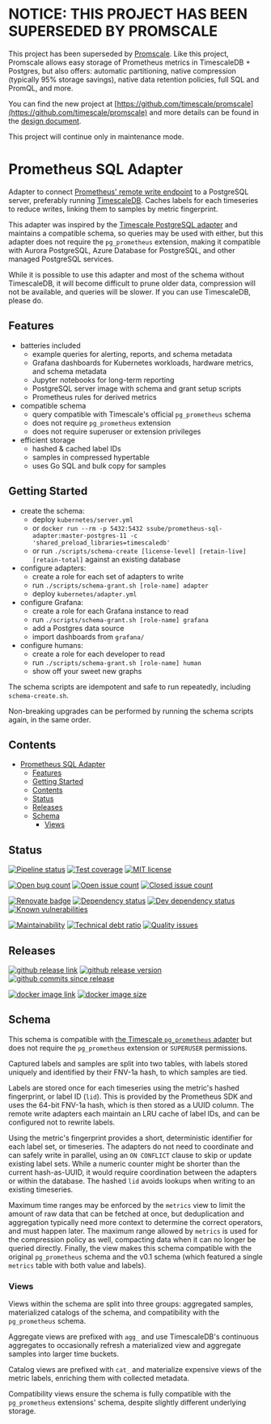 # **NOTICE: THIS PROJECT HAS BEEN SUPERSEDED BY PROMSCALE**

This project has been superseded by [Promscale](https://github.com/timescale/Promscale). 
Like this project, Promscale allows easy storage of Prometheus metrics in TimescaleDB + Postgres, 
but also offers: automatic partitioning, native compression (typically 95% storage savings), 
native data retention policies, full SQL and PromQL, and more.

You can find the new project at [https://github.com/timescale/promscale](https://github.com/timescale/promscale) 
and more details can be found in the [design document](https://tsdb.co/prom-design-doc).

This project will continue only in maintenance mode.

# Prometheus SQL Adapter

Adapter to connect [Prometheus' remote write endpoint](https://prometheus.io/docs/prometheus/latest/configuration/configuration/#remote_write)
to a PostgreSQL server, preferably running [TimescaleDB](https://www.timescale.com/). Caches labels for each timeseries to reduce
writes, linking them to samples by metric fingerprint.

This adapter was inspired by the [Timescale PostgreSQL adapter](https://github.com/timescale/prometheus-postgresql-adapter)
and maintains a compatible schema, so queries may be used with either, but this adapter does not require the
`pg_prometheus` extension, making it compatible with Aurora PostgreSQL, Azure Database for PostgreSQL, and other
managed PostgreSQL services.

While it is possible to use this adapter and most of the schema without TimescaleDB, it will become difficult to
prune older data, compression will not be available, and queries will be slower. If you can use TimescaleDB, please do.

## Features

- batteries included
  - example queries for alerting, reports, and schema metadata
  - Grafana dashboards for Kubernetes workloads, hardware metrics, and schema metadata
  - Jupyter notebooks for long-term reporting
  - PostgreSQL server image with schema and grant setup scripts
  - Prometheus rules for derived metrics
- compatible schema
  - query compatible with Timescale's official `pg_prometheus` schema
  - does not require `pg_prometheus` extension
  - does not require superuser or extension privileges
- efficient storage
  - hashed & cached label IDs
  - samples in compressed hypertable
  - uses Go SQL and bulk copy for samples

## Getting Started

- create the schema:
  - deploy `kubernetes/server.yml`
  - or `docker run --rm -p 5432:5432 ssube/prometheus-sql-adapter:master-postgres-11 -c 'shared_preload_libraries=timescaledb'`
  - or run `./scripts/schema-create [license-level] [retain-live] [retain-total]` against an existing database
- configure adapters:
  - create a role for each set of adapters to write
  - run `./scripts/schema-grant.sh [role-name] adapter`
  - deploy `kubernetes/adapter.yml`
- configure Grafana:
  - create a role for each Grafana instance to read
  - run `./scripts/schema-grant.sh [role-name] grafana`
  - add a Postgres data source
  - import dashboards from `grafana/`
- configure humans:
  - create a role for each developer to read
  - run `./scripts/schema-grant.sh [role-name] human`
  - show off your sweet new graphs

The schema scripts are idempotent and safe to run repeatedly, including `schema-create.sh`.

Non-breaking upgrades can be performed by running the schema scripts again, in the same order.

## Contents

- [Prometheus SQL Adapter](#prometheus-sql-adapter)
  - [Features](#features)
  - [Getting Started](#getting-started)
  - [Contents](#contents)
  - [Status](#status)
  - [Releases](#releases)
  - [Schema](#schema)
    - [Views](#views)

## Status

[![Pipeline status](https://git.apextoaster.com/ssube/prometheus-sql-adapter/badges/master/pipeline.svg)](https://git.apextoaster.com/ssube/prometheus-sql-adapter/commits/master)
[![Test coverage](https://codecov.io/gh/ssube/prometheus-sql-adapter/branch/master/graph/badge.svg)](https://codecov.io/gh/ssube/prometheus-sql-adapter)
[![MIT license](https://img.shields.io/github/license/ssube/prometheus-sql-adapter.svg?color=brightgreen)](https://github.com/ssube/prometheus-sql-adapter/blob/master/LICENSE.md)

[![Open bug count](https://img.shields.io/github/issues-raw/ssube/prometheus-sql-adapter/type-bug.svg)](https://github.com/ssube/prometheus-sql-adapter/issues?q=is%3Aopen+is%3Aissue+label%3Atype%2Fbug)
[![Open issue count](https://img.shields.io/github/issues-raw/ssube/prometheus-sql-adapter.svg)](https://github.com/ssube/prometheus-sql-adapter/issues?q=is%3Aopen+is%3Aissue)
[![Closed issue count](https://img.shields.io/github/issues-closed-raw/ssube/prometheus-sql-adapter.svg?color=brightgreen)](https://github.com/ssube/prometheus-sql-adapter/issues?q=is%3Aissue+is%3Aclosed)

[![Renovate badge](https://badges.renovateapi.com/github/ssube/prometheus-sql-adapter)](https://renovatebot.com)
[![Dependency status](https://img.shields.io/david/ssube/prometheus-sql-adapter.svg)](https://david-dm.org/ssube/prometheus-sql-adapter)
[![Dev dependency status](https://img.shields.io/david/dev/ssube/prometheus-sql-adapter.svg)](https://david-dm.org/ssube/prometheus-sql-adapter?type=dev)
[![Known vulnerabilities](https://snyk.io/test/github/ssube/prometheus-sql-adapter/badge.svg)](https://snyk.io/test/github/ssube/prometheus-sql-adapter)

[![Maintainability](https://api.codeclimate.com/v1/badges/8d8cef3deeb64827440b/maintainability)](https://codeclimate.com/github/ssube/prometheus-sql-adapter/maintainability)
[![Technical debt ratio](https://img.shields.io/codeclimate/tech-debt/ssube/prometheus-sql-adapter.svg)](https://codeclimate.com/github/ssube/prometheus-sql-adapter/trends/technical_debt)
[![Quality issues](https://img.shields.io/codeclimate/issues/ssube/prometheus-sql-adapter.svg)](https://codeclimate.com/github/ssube/prometheus-sql-adapter/issues)

## Releases

[![github release link](https://img.shields.io/badge/github-release-blue?logo=github)](https://github.com/ssube/prometheus-sql-adapter/releases)
[![github release version](https://img.shields.io/github/tag/ssube/prometheus-sql-adapter.svg)](https://github.com/ssube/prometheus-sql-adapter/releases)
[![github commits since release](https://img.shields.io/github/commits-since/ssube/prometheus-sql-adapter/v0.4.0.svg)](https://github.com/ssube/prometheus-sql-adapter/compare/v0.4.0...master)

[![docker image link](https://img.shields.io/badge/docker-image-blue?logo=docker)](https://hub.docker.com/r/ssube/prometheus-sql-adapter)
[![docker image size](https://images.microbadger.com/badges/image/ssube/prometheus-sql-adapter:master.svg)](https://microbadger.com/images/ssube/prometheus-sql-adapter:master)

## Schema

This schema is compatible with [the Timescale `pg_prometheus` adapter](https://github.com/timescale/prometheus-postgresql-adapter/)
but does not require the `pg_prometheus` extension or `SUPERUSER` permissions.

Captured labels and samples are split into two tables, with labels stored uniquely and identified by their FNV-1a
hash, to which samples are tied.

Labels are stored once for each timeseries using the metric's hashed fingerprint, or label ID (`lid`). This is
provided by the Prometheus SDK and uses the 64-bit FNV-1a hash, which is then stored as a UUID column. The remote
write adapters each maintain an LRU cache of label IDs, and can be configured not to rewrite labels.

Using the metric's fingerprint provides a short, deterministic identifier for each label set, or timeseries. The
adapters do not need to coordinate and can safely write in parallel, using an `ON CONFLICT` clause to skip or
update existing label sets. While a numeric counter might be shorter than the current hash-as-UUID, it would
require coordination between the adapters or within the database. The hashed `lid` avoids lookups when writing to
an existing timeseries.

Maximum time ranges may be enforced by the `metrics` view to limit the amount of raw data that can be fetched at
once, but deduplication and aggregation typically need more context to determine the correct operators, and must
happen later. The maximum range allowed by `metrics` is used for the compression policy as well, compacting data
when it can no longer be queried directly. Finally, the view makes this schema compatible with the original
`pg_prometheus` schema and the v0.1 schema (which featured a single `metrics` table with both value and labels).

### Views

Views within the schema are split into three groups: aggregated samples, materialized catalogs of the schema, and
compatibility with the `pg_prometheus` schema.

Aggregate views are prefixed with `agg_` and use TimescaleDB's continuous aggregates to occasionally refresh a
materialized view and aggregate samples into larger time buckets.

Catalog views are prefixed with `cat_` and materialize expensive views of the metric labels, enriching them with
collected metadata.

Compatibility views ensure the schema is fully compatible with the `pg_prometheus` extensions' schema, despite slightly
different underlying storage.

